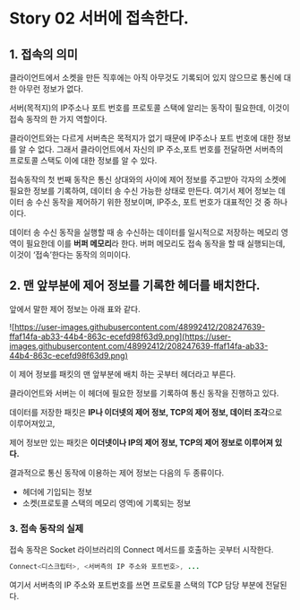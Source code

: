 # Story 02 서버에 접속한다.

## 1. 접속의 의미

클라이언트에서 소켓을 만든 직후에는 아직 아무것도 기록되어 있지 않으므로 통신에 대한 아무런 정보가 없다.

서버(목적지)의 IP주소나 포트 번호를 프로토콜 스택에 알리는 동작이 필요한데, 이것이 접속 동작의 한 가지 역할이다.

클라이언트와는 다르게 서버측은 목적지가 없기 때문에 IP주소나 포트 번호에 대한 정보를 알 수 없다. 그래서 클라이언트에서 자신의 IP 주소,포트 번호를 전달하면 서버측의 프로토콜 스택도 이에 대한 정보를 알 수 있다.

접속동작의 첫 번째 동작은 통신 상대와의 사이에 제어 정보를 주고받아 각자의 소켓에 필요한 정보를 기록하여, 데이터 송 수신 가능한 상태로 만든다. 여기서 제어 정보는 데이터 송 수신 동작을 제어하기 위한 정보이며, IP주소, 포트 번호가 대표적인 것 중 하나이다.

데이터 송 수신 동작을 실행할 때 송 수신하는 데이터를 일시적으로 저장하는 메모리 영역이 필요한데 이를 **버퍼 메모리**라 한다. 버퍼 메모리도 접속 동작을 할 때 실행되는데, 이것이 ‘접속’한다는 동작의 의미이다.

## 2. 맨 앞부분에 제어 정보를 기록한 헤더를 배치한다.

앞에서 말한 제어 정보는 아래 표와 같다.

![https://user-images.githubusercontent.com/48992412/208247639-ffaf14fa-ab33-44b4-863c-ecefd98f63d9.png](https://user-images.githubusercontent.com/48992412/208247639-ffaf14fa-ab33-44b4-863c-ecefd98f63d9.png)

이 제어 정보를 패킷의 맨 앞부분에 배치 하는 곳부터 헤더라고 부른다.

클라이언트와 서버는 이 헤더에 필요한 정보를 기록하여 통신 동작을 진행하고 있다.

데이터를 저장한 패킷은 **IP나 이더넷의 제어 정보, TCP의 제어 정보, 데이터 조각**으로 이루어져있고,

제어 정보만 있는 패킷은 **이더넷이나 IP의 제어 정보, TCP의 제어 정보로 이루어져 있다.**

결과적으로 통신 동작에 이용하는 제어 정보는 다음의 두 종류이다.

- 헤더에 기입되는 정보
- 소켓(프로토콜 스택의 메모리 영역)에 기록되는 정보

### 3. 접속 동작의 실제

접속 동작은 Socket 라이브러리의 Connect 메서드를 호출하는 곳부터 시작한다.

```java
Connect<디스크립터>, <서버측의 IP 주소와 포트번호>, ...
```

여기서 서버측의 IP 주소와 포트번호를 쓰면 프로토콜 스택의 TCP 담당 부분에 전달된다.